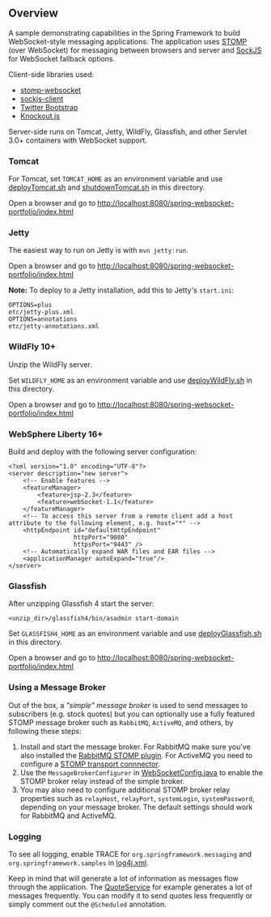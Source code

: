 ## Overview

A sample demonstrating capabilities in the Spring Framework to build WebSocket-style messaging applications. The application uses [STOMP](http://stomp.github.io/) (over WebSocket) for messaging between browsers and server and [SockJS](https://github.com/sockjs/sockjs-protocol) for WebSocket fallback options.

Client-side libraries used:
* [stomp-websocket](https://github.com/jmesnil/stomp-websocket/)
* [sockjs-client](https://github.com/sockjs/sockjs-client)
* [Twitter Bootstrap](http://twitter.github.io/bootstrap/)
* [Knockout.js](http://knockoutjs.com/)

Server-side runs on Tomcat, Jetty, WildFly, Glassfish, and other Servlet 3.0+ containers with WebSocket support.

### Tomcat

For Tomcat, set `TOMCAT_HOME` as an environment variable and use [deployTomcat.sh](https://github.com/rstoyanchev/spring-websocket-portfolio/blob/master/deployTomcat.sh) and [shutdownTomcat.sh](https://github.com/rstoyanchev/spring-websocket-portfolio/blob/master/shutdownTomcat.sh) in this directory.

Open a browser and go to <http://localhost:8080/spring-websocket-portfolio/index.html>

### Jetty

The easiest way to run on Jetty is with `mvn jetty:run`.

Open a browser and go to <http://localhost:8080/spring-websocket-portfolio/index.html>

**Note:** To deploy to a Jetty installation, add this to Jetty's `start.ini`:

    OPTIONS=plus
    etc/jetty-plus.xml
    OPTIONS=annotations
    etc/jetty-annotations.xml

### WildFly 10+

Unzip the WildFly server.

Set `WILDFLY_HOME` as an environment variable and use [deployWildFly.sh](https://github.com/rstoyanchev/spring-websocket-portfolio/blob/master/deployWildFly.sh) in this directory.

Open a browser and go to <http://localhost:8080/spring-websocket-portfolio/index.html>

### WebSphere Liberty 16+

Build and deploy with the following server configuration:

    <?xml version="1.0" encoding="UTF-8"?>
    <server description="new server">
        <!-- Enable features -->
        <featureManager>
            <feature>jsp-2.3</feature>
            <feature>webSocket-1.1</feature>
        </featureManager>
        <!-- To access this server from a remote client add a host attribute to the following element, e.g. host="*" -->
        <httpEndpoint id="defaultHttpEndpoint"
                      httpPort="9080"
                      httpsPort="9443" />
        <!-- Automatically expand WAR files and EAR files -->
        <applicationManager autoExpand="true"/>
    </server>

### Glassfish

After unzipping Glassfish 4 start the server:

    <unzip_dir>/glassfish4/bin/asadmin start-domain

Set `GLASSFISH4_HOME` as an environment variable and use [deployGlassfish.sh](https://github.com/rstoyanchev/spring-websocket-portfolio/blob/master/deployGlassfish.sh) in this directory.

Open a browser and go to <http://localhost:8080/spring-websocket-portfolio/index.html>


### Using a Message Broker

Out of the box, a _"simple" message broker_ is used to send messages to subscribers (e.g. stock quotes) but you can optionally use a fully featured STOMP message broker such as `RabbitMQ`, `ActiveMQ`, and others, by following these steps:

1.   Install and start the message broker. For RabbitMQ make sure you've also installed the [RabbitMQ STOMP plugin](http://www.rabbitmq.com/stomp.html). For ActiveMQ you need to configure a [STOMP transport connnector](http://activemq.apache.org/stomp.html).
2.   Use the `MessageBrokerConfigurer` in [WebSocketConfig.java](https://github.com/rstoyanchev/spring-websocket-portfolio/blob/master/src/main/java/org/springframework/samples/portfolio/config/WebSocketConfig.java) to enable the STOMP broker relay instead of the simple broker.
3.   You may also need to configure additional STOMP broker relay properties such as `relayHost`, `relayPort`, `systemLogin`, `systemPassword`, depending on your message broker. The default settings should work for RabbitMQ and ActiveMQ.


### Logging

To see all logging, enable TRACE for `org.springframework.messaging` and `org.springframework.samples` in [log4j.xml](https://github.com/rstoyanchev/spring-websocket-portfolio/blob/master/src/main/resources/log4j.xml).

Keep in mind that will generate a lot of information as messages flow through the application. The [QuoteService](https://github.com/rstoyanchev/spring-websocket-portfolio/blob/master/src/main/java/org/springframework/samples/portfolio/service/QuoteService.java) for example generates a lot of messages frequently. You can modify it to send quotes less frequently or simply comment out the `@Scheduled` annotation.





